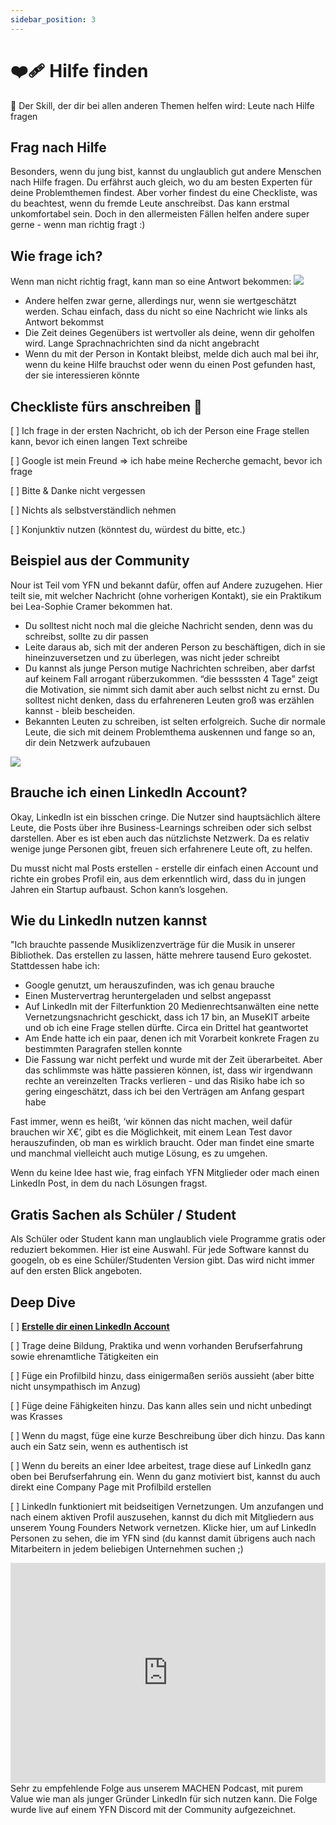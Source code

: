 ```yaml
---
sidebar_position: 3
---
```


# ❤️‍🩹 Hilfe finden

<Callout>
  📍 
Der Skill, der dir bei allen anderen Themen helfen wird: Leute nach Hilfe fragen
</Callout>

## Frag nach Hilfe

Besonders, wenn du jung bist, kannst du unglaublich gut andere Menschen nach Hilfe fragen. Du erfährst auch gleich, wo du am besten Experten für deine Problemthemen findest. Aber vorher findest du eine Checkliste, was du beachtest, wenn du fremde Leute anschreibst. Das kann erstmal unkomfortabel sein. Doch in den allermeisten Fällen helfen andere super gerne - wenn man richtig fragt :)

## Wie frage ich?

Wenn man nicht richtig fragt, kann man so eine Antwort bekommen:
<img src="/content/2-team-3-hilfe-finden.jpeg"/>
<Spacer/>

- Andere helfen zwar gerne, allerdings nur, wenn sie wertgeschätzt werden. Schau einfach, dass du nicht so eine Nachricht wie links als Antwort bekommst
- Die Zeit deines Gegenübers ist wertvoller als deine, wenn dir geholfen wird. Lange Sprachnachrichten sind da nicht angebracht
- Wenn du mit der Person in Kontakt bleibst, melde dich auch mal bei ihr, wenn du keine Hilfe brauchst oder wenn du einen Post gefunden hast, der sie interessieren könnte

## Checkliste fürs anschreiben 🫶

[ ] Ich frage in der ersten Nachricht, ob ich der Person eine Frage stellen kann, bevor ich einen langen Text schreibe

[ ] Google ist mein Freund ⇒ ich habe meine Recherche gemacht, bevor ich frage

[ ] Bitte & Danke nicht vergessen

[ ] Nichts als selbstverständlich nehmen

[ ] Konjunktiv nutzen (könntest du, würdest du bitte, etc.)

## Beispiel aus der Community

<ImageFloat text="Nour Idelbi & Joline Reker: Wir bauen eine App für einen sicheren Heimweg" source="/content/2-team-3-hilfe-finden-safe-space.png">
Nour ist Teil vom YFN und bekannt dafür, offen auf Andere zuzugehen. Hier teilt sie, mit welcher Nachricht (ohne vorherigen Kontakt), sie ein Praktikum bei Lea-Sophie Cramer bekommen hat.

- Du solltest nicht noch mal die gleiche Nachricht senden, denn was du schreibst, sollte zu dir passen
- Leite daraus ab, sich mit der anderen Person zu beschäftigen, dich in sie hineinzuversetzen und zu überlegen, was nicht jeder schreibt
- Du kannst als junge Person mutige Nachrichten schreiben, aber darfst auf keinem Fall arrogant rüberzukommen. “die bessssten 4 Tage” zeigt die Motivation, sie nimmt sich damit aber auch selbst nicht zu ernst. Du solltest nicht denken, dass du erfahreneren Leuten groß was erzählen kannst - bleib bescheiden.
- Bekannten Leuten zu schreiben, ist selten erfolgreich. Suche dir normale Leute, die sich mit deinem Problemthema auskennen und fange so an, dir dein Netzwerk aufzubauen

<Spacer/>
<img src="/content/2-team-3-hilfe-finden-lea.png"/>
</ImageFloat>

## Brauche ich einen LinkedIn Account?

Okay, LinkedIn ist ein bisschen cringe. Die Nutzer sind hauptsächlich ältere Leute, die Posts über ihre Business-Learnings schreiben oder sich selbst darstellen. Aber es ist eben auch das nützlichste Netzwerk. Da es relativ wenige junge Personen gibt, freuen sich erfahrenere Leute oft, zu helfen.

Du musst nicht mal Posts erstellen - erstelle dir einfach einen Account und richte ein grobes Profil ein, aus dem erkenntlich wird, dass du in jungen Jahren ein Startup aufbaust. Schon kann’s losgehen.

## Wie du LinkedIn nutzen kannst

<ImageFloat source="/content/2-team-3-hilfe-finden-leonard.jpeg" text="Leonard Darsow ist Co-Founder des YFN und hat davor ein Programm zum Hinzufügen von Musik zu Videos gebaut."/>
"Ich brauchte passende Musiklizenzverträge für die Musik in unserer Bibliothek. Das erstellen zu lassen, hätte mehrere tausend Euro gekostet. Stattdessen habe ich:

- Google genutzt, um herauszufinden, was ich genau brauche
- Einen Mustervertrag heruntergeladen und selbst angepasst
- Auf LinkedIn mit der Filterfunktion 20 Medienrechtsanwälten eine nette Vernetzungsnachricht geschickt, dass ich 17 bin, an MuseKIT arbeite und ob ich eine Frage stellen dürfte. Circa ein Drittel hat geantwortet
- Am Ende hatte ich ein paar, denen ich mit Vorarbeit konkrete Fragen zu bestimmten Paragrafen stellen konnte
- Die Fassung war nicht perfekt und wurde mit der Zeit überarbeitet. Aber das schlimmste was hätte passieren können, ist, dass wir irgendwann rechte an vereinzelten Tracks verlieren - und das Risiko habe ich so gering eingeschätzt, dass ich bei den Verträgen am Anfang gespart habe

Fast immer, wenn es heißt, ‘wir können das nicht machen, weil dafür brauchen wir X€’, gibt es die Möglichkeit, mit einem Lean Test davor herauszufinden, ob man es wirklich braucht. Oder man findet eine smarte und manchmal vielleicht auch mutige Lösung, es zu umgehen.

Wenn du keine Idee hast wie, frag einfach YFN Mitglieder oder mach einen LinkedIn Post, in dem du nach Lösungen fragst.

## Gratis Sachen als Schüler / Student

Als Schüler oder Student kann man unglaublich viele Programme gratis oder reduziert bekommen. Hier ist eine Auswahl.
Für jede Software kannst du googeln, ob es eine Schüler/Studenten Version gibt. Das wird nicht immer auf den ersten Blick angeboten.

<Grid>
<Tooltipp
  toolName="GitHub Education Pack"
  toolDescription="GitHub Education Pack"
  toolSource="https://education.github.com/pack"
  buttonText="Zur Website"
/>
<Tooltipp
  toolName="Webflow Website Builder"
  toolDescription="1 Jahr gratis"
  toolSource="https://webflow.com/"
  buttonText="Zur Website"
/>
</Grid>

## Deep Dive
[ ] <ins>[**Erstelle dir einen LinkedIn Account**](https://www.linkedin.com/signup/cold-join?trk=guest_homepage-basic_nav-header-join)</ins>

[ ] Trage deine Bildung, Praktika und wenn vorhanden Berufserfahrung sowie ehrenamtliche Tätigkeiten ein

[ ] Füge ein Profilbild hinzu, dass einigermaßen seriös aussieht (aber bitte nicht unsympathisch im Anzug)

[ ] Füge deine Fähigkeiten hinzu. Das kann alles sein und nicht unbedingt was Krasses

[ ] Wenn du magst, füge eine kurze Beschreibung über dich hinzu. Das kann auch ein Satz sein, wenn es authentisch ist

[ ] Wenn du bereits an einer Idee arbeitest, trage diese auf LinkedIn ganz oben bei Berufserfahrung ein. Wenn du ganz motiviert bist, kannst du auch direkt eine Company Page mit Profilbild erstellen

[ ] LinkedIn funktioniert mit beidseitigen Vernetzungen. Um anzufangen und nach einem aktiven Profil auszusehen, kannst du dich mit Mitgliedern aus unserem Young Founders Network vernetzen. Klicke hier, um auf LinkedIn Personen zu sehen, die im YFN sind (du kannst damit übrigens auch nach Mitarbeitern in jedem beliebigen Unternehmen suchen ;)

<iframe src="https://open.spotify.com/embed/episode/5lUY1Yr4s3yQFhtPIYjlDL?utm_source=generator" width="100%" height="352" frameBorder="0" allowfullscreen="" allow="autoplay; clipboard-write; encrypted-media; fullscreen; picture-in-picture" loading="lazy"></iframe>

<Spacer/>
Sehr zu empfehlende Folge aus unserem MACHEN Podcast, mit purem Value wie man als junger Gründer LinkedIn für sich nutzen kann.
Die Folge wurde live auf einem YFN Discord mit der Community aufgezeichnet.